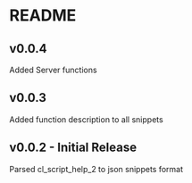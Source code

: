 # README

## v0.0.4
Added Server functions

## v0.0.3
Added function description to all snippets

## v0.0.2 - Initial Release
Parsed cl_script_help_2 to json snippets format
